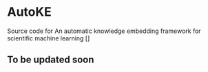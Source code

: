 # AutoKE
Source code for An automatic knowledge embedding framework for scientific machine learning []




## To be updated soon
